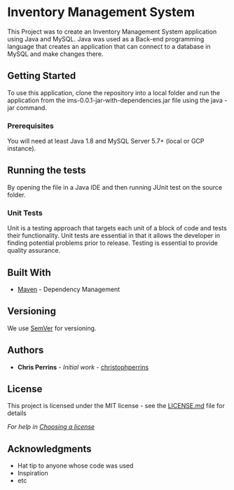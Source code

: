 # Inventory Management System

This Project was to create an Inventory Management System application using Java and MySQL. Java was used as a Back-end programming language that creates an application that can connect to a database in MySQL and make changes there. 

## Getting Started

To use this application, clone the repository into a local folder and run the application from the ims-0.0.1-jar-with-dependencies.jar file using the java -jar command. 

### Prerequisites

You will need at least Java 1.8 and MySQL Server 5.7+ (local or GCP instance).





## Running the tests

By opening the file in a Java IDE and then running JUnit test on the source folder. 

### Unit Tests 

Unit is a testing approach that targets each unit of a block of code and tests their functionality. Unit tests are essential in that it allows the developer in finding potential problems prior to release. Testing is essential to provide quality assurance. 


## Built With

* [Maven](https://maven.apache.org/) - Dependency Management

## Versioning

We use [SemVer](http://semver.org/) for versioning.

## Authors

* **Chris Perrins** - *Initial work* - [christophperrins](https://github.com/christophperrins)

## License

This project is licensed under the MIT license - see the [LICENSE.md](LICENSE.md) file for details 

*For help in [Choosing a license](https://choosealicense.com/)*

## Acknowledgments

* Hat tip to anyone whose code was used
* Inspiration
* etc
